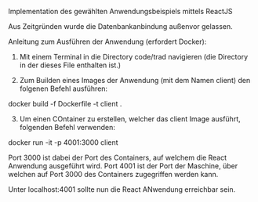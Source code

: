 Implementation des gewählten Anwendungsbeispiels mittels ReactJS

Aus Zeitgründen wurde die Datenbankanbindung außenvor gelassen.

Anleitung zum Ausführen der Anwendung (erfordert Docker):

1. Mit einem Terminal in die Directory code/trad navigieren (die Directory in der dieses File enthalten ist.)

2. Zum Builden eines Images der Anwendung (mit dem Namen client) den folgenen Befehl ausführen:

docker build -f Dockerfile -t client .

3. Um einen COntainer zu erstellen, welcher das client Image ausführt, folgenden Befehl verwenden:

docker run -it -p 4001:3000 client

Port 3000 ist dabei der Port des Containers, auf welchem die React Anwendung ausgeführt wird. Port 4001 ist der Port der Maschine, über welchen auf Port 3000 des
Containers zugegriffen werden kann.

Unter localhost:4001 sollte nun die React ANwendung erreichbar sein.